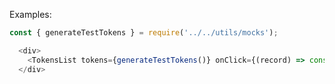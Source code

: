 Examples:

```js { "props": { "className": "example-wrapper" } }
const { generateTestTokens } = require('../../utils/mocks');

  <div>
    <TokensList tokens={generateTestTokens()} onClick={(record) => console.log(record)} />
  </div>
```
